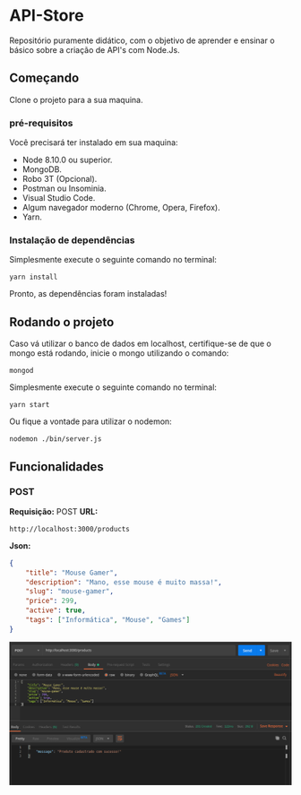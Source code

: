# API-Store
Repositório puramente didático, com o objetivo de aprender e ensinar o básico sobre a criação de API's com Node.Js.

## Começando
Clone o projeto para a sua maquina.

### pré-requisitos

Você precisará ter instalado em sua maquina:
* Node 8.10.0 ou superior.
* MongoDB.
* Robo 3T (Opcional).
* Postman ou Insominia.
* Visual Studio Code.
* Algum navegador moderno (Chrome, Opera, Firefox).
* Yarn.

### Instalação de dependências
Simplesmente execute o seguinte comando no terminal:
```
yarn install
```

Pronto, as dependências foram instaladas!

## Rodando o projeto
Caso vá utilizar o banco de dados em localhost, certifique-se de que o mongo está rodando, inicie o mongo utilizando o comando:
```
mongod
```

Simplesmente execute o seguinte comando no terminal:
```
yarn start
```

Ou fique a vontade para utilizar o nodemon:
```
nodemon ./bin/server.js
```
## Funcionalidades

### POST 
**Requisição:** POST
**URL:**
```
http://localhost:3000/products
```
**Json:**
``` Json
{
	"title": "Mouse Gamer",
	"description": "Mano, esse mouse é muito massa!",
	"slug": "mouse-gamer",
	"price": 299,
	"active": true,
	"tags": ["Informática", "Mouse", "Games"]
}
```
![Requisição POST](https://github.com/Spinkers/api-store/blob/master/img/01%20-%20POST.png?raw=true)